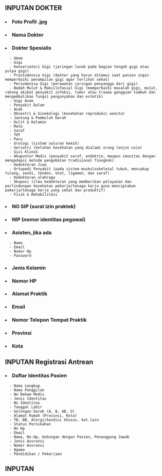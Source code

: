 ## INPUTAN DOKTER
### <li> Foto Profil .jpg
### <li> Nama Dokter
### <li> Dokter Spesialis
      - Umum
      - Gigi
      - Konservatori Gigi (jaringan lunak pada bagian tengah gigi atau pulpa gigi)
      - Prostodonsia Gigi (dokter yang harus ditemui saat pasien ingin memperbaiki penampilan gigi agar terlihat sehat)
      - Periodonsia Gigi (perawatan jaringan penyangga dari gigi)
      - Bedah Mulut & Maksilofasial Gigi (memperbaiki masalah gigi, mulut, rahang akibat penyakit infeksi, tumor atau trauma gangguan tumbuh dan mengembalikan fungsi pengunyahan dan estetik)
      - Gigi Anak
      - Penyakit Dalam
      - Anak
      - Obsestri & Ginekologi (kesehatan reproduksi wanita)
      - Jantung & Pembuluh Darah
      - Kulit & Kelamin
      - Mata
      - Saraf
      - THT
      - Paru
      - Urologi (sistem saluran kemih)
      - Geriatri (keluhan kesehatan yang dialami orang lanjut usia)
      - Gizi Klinik
      - Akupuntur Medis (penyakit saraf, endokrin, maupun imunitas dengan mengadopsi metode pengobatan tradisional Tiongkok)
      - Kedokteran Jiwa
      - Ortopedi Penyakit (pada sistem muskuloskeletal tubuh, mencakup tulang, sendi, tendon, otot, ligamen, dan saraf)
      - Kedokteran olahraga
      - Okupasi (ilmu kedokteran yang memberikan pelayanan dan perlindungan kesehatan pekerja/tenaga kerja guna menciptakan pekerja/tenaga kerja yang sehat dan produktif)
      - Fisik & Rehabilitasi
### <li> NO SIP (surat izin praktek)
### <li> NIP (nomor identitas pegawai)
### <li> Asisten, jika ada
      - Nama
      - Email
      - Nomor Hp
      - Password
### <li> Jenis Kelamin
### <li> Nomor HP
### <li> Alamat Praktik
### <li> Email
### <li> Nomor Telepon Tempat Praktik
### <li> Provinsi
### <li> Kota
      
## INPUTAN Registrasi Antrean
### <li> Daftar Identitas Pasien
      - Nama Lengkap
      - Nama Panggilan
      - No Rekam Medis
      - Jenis Identitas
      - No Identitas
      - Tanggal Lahir
      - Golongan Darah (A, B, AB, O)
      - Alamat Rumah (Provinsi, Kota)
      - TB, BB, Alergi/kondisi khusus, ket.lain
      - Status Pernikahan
      - No Hp
      - Email
      - Nama, No.Hp, Hubungan dengan Pasien, Penanggung Jawab
      - Jenis Asuransi
      - Nomor Asuransi
      - Agama
      - Pendidikan / Pekerjaan
 
## INPUTAN  
     
